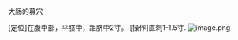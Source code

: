 大肠的募穴

[定位]在腹中部，平脐中，距脐中2寸。
[操作]直刺1-1.5寸.
![image.png](https://picgo18719498306.oss-cn-guangzhou.aliyuncs.com/20250423165428577.png)
